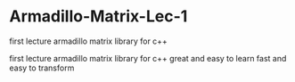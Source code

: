 # Armadillo-Matrix-Lec-1
first lecture armadillo matrix library for c++

first lecture armadillo matrix library for c++
great and easy to learn 
fast and easy to transform
